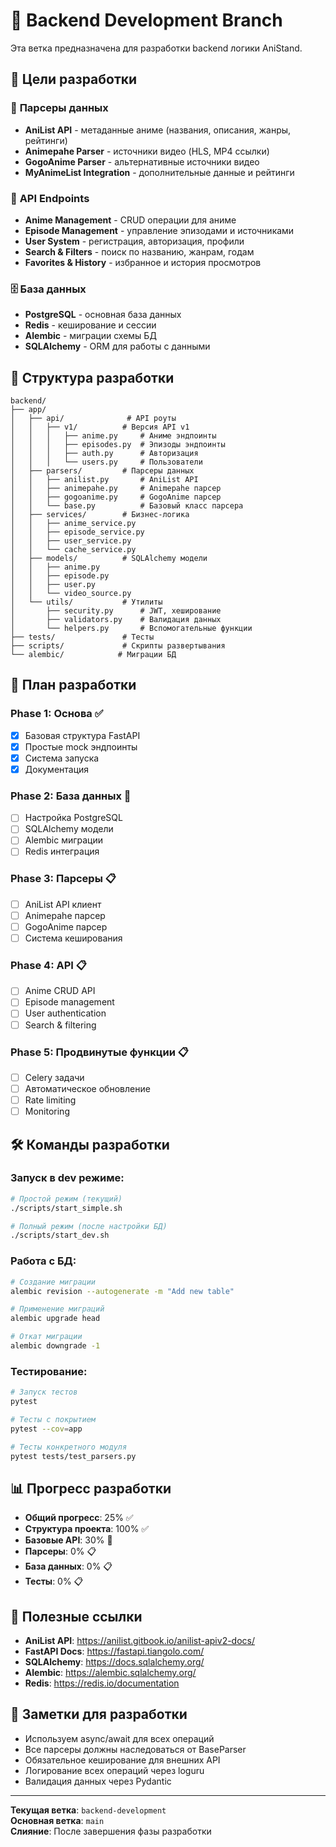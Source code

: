 # 🔧 Backend Development Branch

Эта ветка предназначена для разработки backend логики AniStand.

## 🎯 Цели разработки

### 📡 **Парсеры данных**
- **AniList API** - метаданные аниме (названия, описания, жанры, рейтинги)
- **Animepahe Parser** - источники видео (HLS, MP4 ссылки)
- **GogoAnime Parser** - альтернативные источники видео
- **MyAnimeList Integration** - дополнительные данные и рейтинги

### 🔌 **API Endpoints**
- **Anime Management** - CRUD операции для аниме
- **Episode Management** - управление эпизодами и источниками
- **User System** - регистрация, авторизация, профили
- **Search & Filters** - поиск по названию, жанрам, годам
- **Favorites & History** - избранное и история просмотров

### 🗄️ **База данных**
- **PostgreSQL** - основная база данных
- **Redis** - кеширование и сессии
- **Alembic** - миграции схемы БД
- **SQLAlchemy** - ORM для работы с данными

## 📁 Структура разработки

```
backend/
├── app/
│   ├── api/              # API роуты
│   │   ├── v1/          # Версия API v1
│   │   │   ├── anime.py     # Аниме эндпоинты
│   │   │   ├── episodes.py  # Эпизоды эндпоинты
│   │   │   ├── auth.py      # Авторизация
│   │   │   └── users.py     # Пользователи
│   ├── parsers/         # Парсеры данных
│   │   ├── anilist.py       # AniList API
│   │   ├── animepahe.py     # Animepahe парсер
│   │   ├── gogoanime.py     # GogoAnime парсер
│   │   └── base.py          # Базовый класс парсера
│   ├── services/        # Бизнес-логика
│   │   ├── anime_service.py
│   │   ├── episode_service.py
│   │   ├── user_service.py
│   │   └── cache_service.py
│   ├── models/          # SQLAlchemy модели
│   │   ├── anime.py
│   │   ├── episode.py
│   │   ├── user.py
│   │   └── video_source.py
│   └── utils/           # Утилиты
│       ├── security.py      # JWT, хеширование
│       ├── validators.py    # Валидация данных
│       └── helpers.py       # Вспомогательные функции
├── tests/               # Тесты
├── scripts/             # Скрипты развертывания
└── alembic/            # Миграции БД
```

## 🚀 План разработки

### **Phase 1: Основа** ✅
- [x] Базовая структура FastAPI
- [x] Простые mock эндпоинты
- [x] Система запуска
- [x] Документация

### **Phase 2: База данных** 🔄
- [ ] Настройка PostgreSQL
- [ ] SQLAlchemy модели
- [ ] Alembic миграции
- [ ] Redis интеграция

### **Phase 3: Парсеры** 📋
- [ ] AniList API клиент
- [ ] Animepahe парсер
- [ ] GogoAnime парсер
- [ ] Система кеширования

### **Phase 4: API** 📋
- [ ] Anime CRUD API
- [ ] Episode management
- [ ] User authentication
- [ ] Search & filtering

### **Phase 5: Продвинутые функции** 📋
- [ ] Celery задачи
- [ ] Автоматическое обновление
- [ ] Rate limiting
- [ ] Monitoring

## 🛠️ Команды разработки

### **Запуск в dev режиме:**
```bash
# Простой режим (текущий)
./scripts/start_simple.sh

# Полный режим (после настройки БД)
./scripts/start_dev.sh
```

### **Работа с БД:**
```bash
# Создание миграции
alembic revision --autogenerate -m "Add new table"

# Применение миграций
alembic upgrade head

# Откат миграции
alembic downgrade -1
```

### **Тестирование:**
```bash
# Запуск тестов
pytest

# Тесты с покрытием
pytest --cov=app

# Тесты конкретного модуля
pytest tests/test_parsers.py
```

## 📊 Прогресс разработки

- **Общий прогресс**: 25% ✅
- **Структура проекта**: 100% ✅
- **Базовые API**: 30% 🔄
- **Парсеры**: 0% 📋
- **База данных**: 0% 📋
- **Тесты**: 0% 📋

## 🔗 Полезные ссылки

- **AniList API**: https://anilist.gitbook.io/anilist-apiv2-docs/
- **FastAPI Docs**: https://fastapi.tiangolo.com/
- **SQLAlchemy**: https://docs.sqlalchemy.org/
- **Alembic**: https://alembic.sqlalchemy.org/
- **Redis**: https://redis.io/documentation

## 📝 Заметки для разработки

- Используем async/await для всех операций
- Все парсеры должны наследоваться от BaseParser
- Обязательное кеширование для внешних API
- Логирование всех операций через loguru
- Валидация данных через Pydantic

---

**Текущая ветка**: `backend-development`  
**Основная ветка**: `main`  
**Слияние**: После завершения фазы разработки
